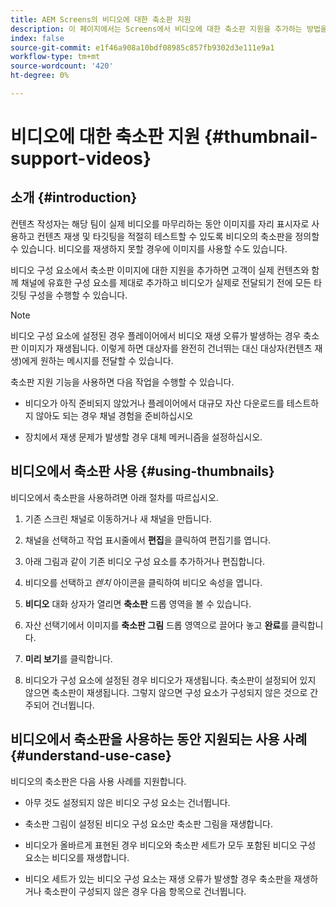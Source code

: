 ```yaml
---
title: AEM Screens의 비디오에 대한 축소판 지원
description: 이 페이지에서는 Screens에서 비디오에 대한 축소판 지원을 추가하는 방법을 설명합니다.
index: false
source-git-commit: e1f46a908a10bdf08985c857fb9302d3e111e9a1
workflow-type: tm+mt
source-wordcount: '420'
ht-degree: 0%

---
```


# 비디오에 대한 축소판 지원 {#thumbnail-support-videos}

## 소개 {#introduction}

컨텐츠 작성자는 해당 팀이 실제 비디오를 마무리하는 동안 이미지를 자리 표시자로 사용하고 컨텐츠 재생 및 타깃팅을 적절히 테스트할 수 있도록 비디오의 축소판을 정의할 수 있습니다. 비디오를 재생하지 못할 경우에 이미지를 사용할 수도 있습니다.

비디오 구성 요소에서 축소판 이미지에 대한 지원을 추가하면 고객이 실제 컨텐츠와 함께 채널에 유효한 구성 요소를 제대로 추가하고 비디오가 실제로 전달되기 전에 모든 타깃팅 구성을 수행할 수 있습니다.

>[!NOTE]
>비디오 구성 요소에 설정된 경우 플레이어에서 비디오 재생 오류가 발생하는 경우 축소판 이미지가 재생됩니다. 이렇게 하면 대상자를 완전히 건너뛰는 대신 대상자(컨텐츠 재생)에게 원하는 메시지를 전달할 수 있습니다.

축소판 지원 기능을 사용하면 다음 작업을 수행할 수 있습니다.

* 비디오가 아직 준비되지 않았거나 플레이어에서 대규모 자산 다운로드를 테스트하지 않아도 되는 경우 채널 경험을 준비하십시오

* 장치에서 재생 문제가 발생할 경우 대체 메커니즘을 설정하십시오.

## 비디오에서 축소판 사용 {#using-thumbnails}

비디오에서 축소판을 사용하려면 아래 절차를 따르십시오.

1. 기존 스크린 채널로 이동하거나 새 채널을 만듭니다.


1. 채널을 선택하고 작업 표시줄에서 **편집**&#x200B;을 클릭하여 편집기를 엽니다.

1. 아래 그림과 같이 기존 비디오 구성 요소를 추가하거나 편집합니다.

1. 비디오를 선택하고 *렌치* 아이콘을 클릭하여 비디오 속성을 엽니다.

1. **비디오** 대화 상자가 열리면 **축소판** 드롭 영역을 볼 수 있습니다.

1. 자산 선택기에서 이미지를 **축소판 그림** 드롭 영역으로 끌어다 놓고 **완료**&#x200B;를 클릭합니다.

1. **미리 보기**&#x200B;를 클릭합니다.

1. 비디오가 구성 요소에 설정된 경우 비디오가 재생됩니다. 축소판이 설정되어 있지 않으면 축소판이 재생됩니다. 그렇지 않으면 구성 요소가 구성되지 않은 것으로 간주되어 건너뜁니다.

## 비디오에서 축소판을 사용하는 동안 지원되는 사용 사례 {#understand-use-case}

비디오의 축소판은 다음 사용 사례를 지원합니다.

* 아무 것도 설정되지 않은 비디오 구성 요소는 건너뜁니다.

* 축소판 그림이 설정된 비디오 구성 요소만 축소판 그림을 재생합니다.

* 비디오가 올바르게 표현된 경우 비디오와 축소판 세트가 모두 포함된 비디오 구성 요소는 비디오를 재생합니다.

* 비디오 세트가 있는 비디오 구성 요소는 재생 오류가 발생할 경우 축소판을 재생하거나 축소판이 구성되지 않은 경우 다음 항목으로 건너뜁니다.
